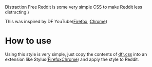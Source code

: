 Distraction Free Reddit is some very simple CSS to make Reddit less distracting.\

This was inspired by DF YouTube([Firefox](https://addons.mozilla.org/en-US/firefox/addon/df-youtube/?utm_source=addons.mozilla.org&utm_medium=referral&utm_content=search), [Chrome](https://chrome.google.com/webstore/detail/df-tube-distraction-free/mjdepdfccjgcndkmemponafgioodelna))

# How to use
Using this style is very simple, just copy the contents of [dfr.css](https://github.com/MrQUACKK/dfr/blob/main/dfr.css) into an extension like Stylus([Firefox](https://addons.mozilla.org/en-US/firefox/addon/styl-us/?utm_source=addons.mozilla.org&utm_medium=referral&utm_content=search)[Chrome](https://chrome.google.com/webstore/detail/stylus/clngdbkpkpeebahjckkjfobafhncgmne)) and apply the style to Reddit.
